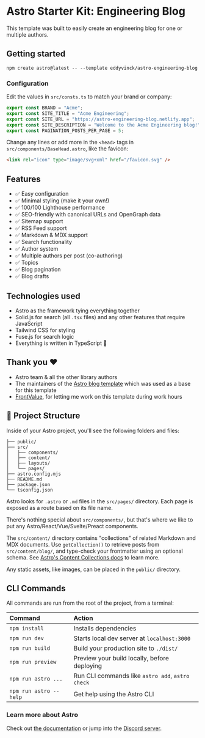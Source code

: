 # Astro Starter Kit: Engineering Blog

This template was built to easily create an engineering blog for one or multiple authors.

## Getting started

```
npm create astro@latest -- --template eddyvinck/astro-engineering-blog
```

### Configuration

Edit the values in `src/consts.ts` to match your brand or company:

```ts
export const BRAND = "Acme";
export const SITE_TITLE = "Acme Engineering";
export const SITE_URL = "https://astro-engineering-blog.netlify.app";
export const SITE_DESCRIPTION = "Welcome to the Acme Engineering blog!";
export const PAGINATION_POSTS_PER_PAGE = 5;
```

Change any lines or add more in the `<head>` tags in `src/components/BaseHead.astro`, like the favicon:

```html
<link rel="icon" type="image/svg+xml" href="/favicon.svg" />
```

## Features

- ✅ Easy configuration
- ✅ Minimal styling (make it your own!)
- ✅ 100/100 Lighthouse performance
- ✅ SEO-friendly with canonical URLs and OpenGraph data
- ✅ Sitemap support
- ✅ RSS Feed support
- ✅ Markdown & MDX support
- ✅ Search functionality
- ✅ Author system
- ✅ Multiple authors per post (co-authoring)
- ✅ Topics
- ✅ Blog pagination
- ✅ Blog drafts

## Technologies used

- Astro as the framework tying everything together
- Solid.js for search (all `.tsx` files) and any other features that require JavaScript
- Tailwind CSS for styling
- Fuse.js for search logic
- Everything is written in TypeScript 💙

## Thank you ❤️

- Astro team & all the other library authors
- The maintainers of the [Astro blog template](https://github.com/withastro/astro/tree/latest/examples/blog?on=github) which was used as a base for this template
- [FrontValue](https://frontvalue.nl/), for letting me work on this template during work hours

## 🚀 Project Structure

Inside of your Astro project, you'll see the following folders and files:

```
├── public/
├── src/
│   ├── components/
│   ├── content/
│   ├── layouts/
│   └── pages/
├── astro.config.mjs
├── README.md
├── package.json
└── tsconfig.json
```

Astro looks for `.astro` or `.md` files in the `src/pages/` directory. Each page is exposed as a route based on its file name.

There's nothing special about `src/components/`, but that's where we like to put any Astro/React/Vue/Svelte/Preact components.

The `src/content/` directory contains "collections" of related Markdown and MDX documents. Use `getCollection()` to retrieve posts from `src/content/blog/`, and type-check your frontmatter using an optional schema. See [Astro's Content Collections docs](https://docs.astro.build/en/guides/content-collections/) to learn more.

Any static assets, like images, can be placed in the `public/` directory.

## CLI Commands

All commands are run from the root of the project, from a terminal:

| Command                | Action                                           |
| :--------------------- | :----------------------------------------------- |
| `npm install`          | Installs dependencies                            |
| `npm run dev`          | Starts local dev server at `localhost:3000`      |
| `npm run build`        | Build your production site to `./dist/`          |
| `npm run preview`      | Preview your build locally, before deploying     |
| `npm run astro ...`    | Run CLI commands like `astro add`, `astro check` |
| `npm run astro --help` | Get help using the Astro CLI                     |

### Learn more about Astro

Check out [the documentation](https://docs.astro.build) or jump into the [Discord server](https://astro.build/chat).
